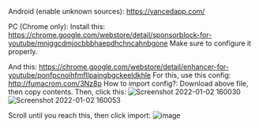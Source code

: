 Android (enable unknown sources): https://vancedapp.com/

PC (Chrome only):
Install this: https://chrome.google.com/webstore/detail/sponsorblock-for-youtube/mnjggcdmjocbbbhaepdhchncahnbgone
Make sure to configure it properly.

And this: https://chrome.google.com/webstore/detail/enhancer-for-youtube/ponfpcnoihfmfllpaingbgckeeldkhle
For this, use this config: http://fumacrom.com/3Nz8p
How to import config?:
Download above file, then copy contents. Then, click this:
![Screenshot 2022-01-02 160030](https://user-images.githubusercontent.com/96969853/147873052-3b73e8c7-f8b1-4e8e-8ab6-c58c7c6d93d2.png)
![Screenshot 2022-01-02 160053](https://user-images.githubusercontent.com/96969853/147873054-f75e3bb7-e163-411b-bf47-41ac974c54e1.png)

Scroll until you reach this, then click import:
![image](https://user-images.githubusercontent.com/96969853/147873071-dadcaebd-e26a-49f9-8cd4-9bb42f034e07.png)
